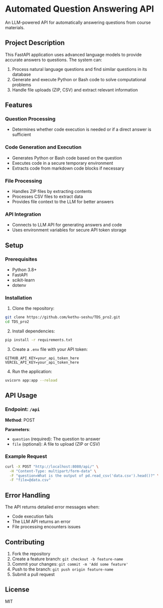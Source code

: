 # Automated Question Answering API

An LLM-powered API for automatically answering questions from course materials.

## Project Description

This FastAPI application uses advanced language models to provide accurate answers to questions. The system can:

1. Process natural language questions and find similar questions in its database
2. Generate and execute Python or Bash code to solve computational problems
3. Handle file uploads (ZIP, CSV) and extract relevant information

## Features

### Question Processing
- Determines whether code execution is needed or if a direct answer is sufficient

### Code Generation and Execution
- Generates Python or Bash code based on the question
- Executes code in a secure temporary environment
- Extracts code from markdown code blocks if necessary

### File Processing
- Handles ZIP files by extracting contents
- Processes CSV files to extract data
- Provides file context to the LLM for better answers

### API Integration
- Connects to LLM API for generating answers and code
- Uses environment variables for secure API token storage

## Setup

### Prerequisites
- Python 3.8+
- FastAPI
- scikit-learn
- dotenv

### Installation

1. Clone the repository:
```bash
git clone https://github.com/kethu-seshu/TDS_pro2.git
cd TDS_pro2
```

2. Install dependencies:
```bash
pip install -r requirements.txt
```

3. Create a `.env` file with your API token:
```
GITHUB_API_KEY=your_api_token_here
VERCEL_API_KEY=your_api_token_here
```

4. Run the application:
```bash
uvicorn app:app --reload
```

## API Usage

### Endpoint: `/api`

**Method**: POST

**Parameters**:
- `question` (required): The question to answer
- `file` (optional): A file to upload (ZIP or CSV)

### Example Request

```bash
curl -X POST "http://localhost:8080/api/" \
  -H "Content-Type: multipart/form-data" \
  -F "question=What is the output of pd.read_csv('data.csv').head()?" \
  -F "file=@data.csv"
```

## Error Handling

The API returns detailed error messages when:
- Code execution fails
- The LLM API returns an error
- File processing encounters issues

## Contributing

1. Fork the repository
2. Create a feature branch: `git checkout -b feature-name`
3. Commit your changes: `git commit -m 'Add some feature'`
4. Push to the branch: `git push origin feature-name`
5. Submit a pull request

## License

MIT
